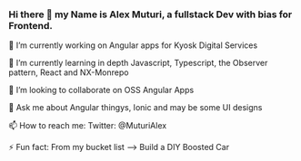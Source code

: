 ### Hi there 👋 my Name is Alex Muturi, a fullstack Dev with bias for Frontend.


🔭 I’m currently working on Angular apps for Kyosk Digital Services

🌱 I’m currently learning in depth Javascript, Typescript, the Observer pattern, React and NX-Monrepo

👯 I’m looking to collaborate on OSS Angular Apps

💬 Ask me about Angular thingys, Ionic and may be some UI designs

📫 How to reach me: Twitter: @MuturiAlex

⚡ Fun fact: From my bucket list --> Build a DIY Boosted Car 
